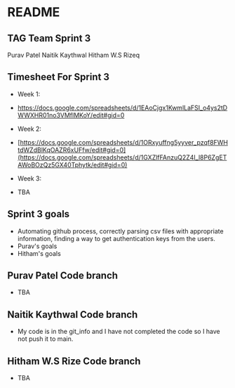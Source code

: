 # README

## TAG Team Sprint 3
Purav Patel
Naitik Kaythwal
Hitham W.S Rizeq

## Timesheet For Sprint 3
* Week 1:
* [https://docs.google.com/spreadsheets/d/1EAoCjgx1KwmlLaFSI_o4ys2tDWWXHR01no3VMflMKoY/edit#gid=0 ](https://docs.google.com/spreadsheets/d/1iA7XrWK2g_UrGOYl3LMY20T_zHC1kcJjdHuOUtnJOFM/edit#gid=0)

* Week 2:
* [https://docs.google.com/spreadsheets/d/1ORxyuffng5yyver_pzqf8FWHtdWZdBlKqOAZR6xUFfw/edit#gid=0](https://docs.google.com/spreadsheets/d/1GXZlfFAnzuQ2Z4I_l8P6ZgETAWoBOzQz5GX40Tphytk/edit#gid=0)

* Week 3:
* TBA

## Sprint 3 goals
* Automating github process, correctly parsing csv files with appropriate information, finding a way to get authentication keys from the users.
* Purav's goals
* Hitham's goals

## Purav Patel Code branch
* TBA

## Naitik Kaythwal Code branch
* My code is in the git_info and I have not completed the code so I have not push it to main.

## Hitham W.S Rize Code branch
* TBA

